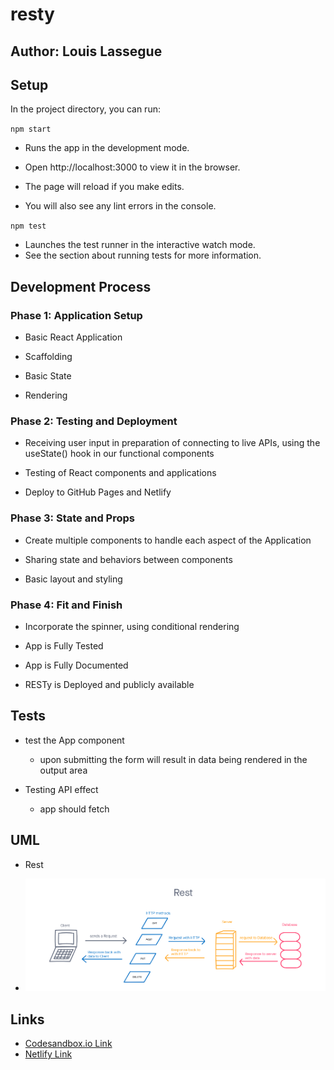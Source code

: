 # resty

## Author: Louis Lassegue

## Setup

In the project directory, you can run:

`npm start`
- Runs the app in the development mode.
- Open http://localhost:3000 to view it in the browser.

- The page will reload if you make edits.
- You will also see any lint errors in the console.

`npm test`
- Launches the test runner in the interactive watch mode.
- See the section about running tests for more information.

## Development Process

### Phase 1: Application Setup
- Basic React Application

- Scaffolding

- Basic State

- Rendering

### Phase 2: Testing and Deployment
- Receiving user input in preparation of connecting to live APIs, using the useState() hook in our functional components

- Testing of React components and applications

- Deploy to GitHub Pages and Netlify

### Phase 3: State and Props
- Create multiple components to handle each aspect of the Application

- Sharing state and behaviors between components

- Basic layout and styling

### Phase 4: Fit and Finish
- Incorporate the spinner, using conditional rendering

- App is Fully Tested

- App is Fully Documented

- RESTy is Deployed and publicly available


## Tests

- test the App component
  - upon submitting the form will result in data being rendered in the output area

- Testing API effect
  - app should fetch
## UML

- Rest

- ![Rest UML](./assets/Resty.png)

## Links

- [Codesandbox.io Link](https://qbnvp.csb.app/)
- [Netlify Link](https://amazing-bassi-ad1b1b.netlify.app/)
